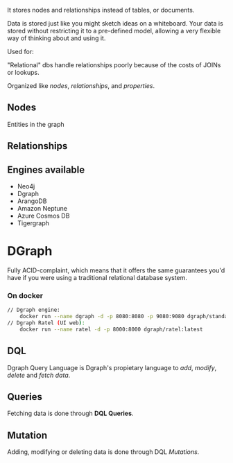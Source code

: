 It stores nodes and relationships instead of tables, or documents.

Data is stored just like you might sketch ideas on a whiteboard. Your data is stored without restricting it to a pre-defined model, allowing a very flexible way of thinking about and using it.

Used for:

"Relational" dbs handle relationships poorly because of the costs of JOINs or lookups.

Organized like *nodes*, *relationships*, and *properties*.

## Nodes
Entities in the graph
## Relationships

## Engines available
- Neo4j
- Dgraph
- ArangoDB
- Amazon Neptune
- Azure Cosmos DB
- Tigergraph

# DGraph
Fully ACID-complaint, which means that it offers the same guarantees you'd have if you were using a traditional relational database system.
### On docker
```bash
// Dgraph engine:
	docker run --name dgraph -d -p 8080:8080 -p 9080:9080 dgraph/standalone:latest
// Dgraph Ratel (UI web):
	docker run --name ratel -d -p 8000:8000 dgraph/ratel:latest

```

## DQL
Dgraph Query Language is Dgraph's propietary language to *add*, *modify*, *delete* and *fetch data*.
## Queries
Fetching data is done through **DQL Queries**.
## Mutation
Adding, modifying or deleting data is done through DQL *Mutations*.